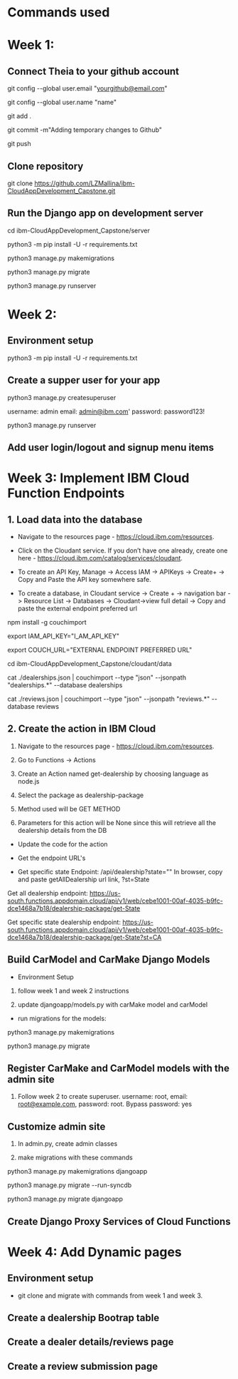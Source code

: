 # Commands used
# Week 1:

## Connect Theia to your github account

git config --global user.email "<yourgithub@email.com>"

git config --global user.name "name"

git add .

git commit -m"Adding temporary changes to Github"

git push

## Clone repository

git clone <https://github.com/LZMallina/ibm-CloudAppDevelopment_Capstone.git>

## Run the Django app on development server

cd ibm-CloudAppDevelopment_Capstone/server

python3 -m pip install -U -r requirements.txt

python3 manage.py makemigrations

python3 manage.py migrate

python3 manage.py runserver

# Week 2: 
## Environment setup

python3 -m pip install -U -r requirements.txt

## Create a supper user for your app
python3 manage.py createsuperuser

username: admin
email: admin@ibm.com'
password: password123!

python3 manage.py runserver

## Add user login/logout and signup menu items

# Week 3: Implement IBM Cloud Function Endpoints
## 1. Load data into the database

* Navigate to the resources page - <https://cloud.ibm.com/resources>.

* Click on the Cloudant service. If you don’t have one already, create one here - <https://cloud.ibm.com/catalog/services/cloudant>.

* To create an API Key, Manage -> Access IAM -> APIKeys -> Create+ -> Copy and Paste the API key somewhere safe.

* To create a database, in Cloudant service -> Create + -> navigation bar -> Resource List -> Databases -> Cloudant->view full detail -> Copy and paste the external endpoint preferred url

npm install -g couchimport

export IAM_API_KEY="I_AM_API_KEY"

export COUCH_URL="EXTERNAL ENDPOINT PREFERRED URL"

cd ibm-CloudAppDevelopment_Capstone/cloudant/data

cat ./dealerships.json | couchimport --type "json" --jsonpath "dealerships.*" --database dealerships

cat ./reviews.json | couchimport --type "json" --jsonpath "reviews.*" --database reviews

## 2. Create the action in IBM Cloud
1. Navigate to the resources page - <https://cloud.ibm.com/resources>.

2. Go to Functions -> Actions

3. Create an Action named get-dealership by choosing language as node.js

4. Select the package as dealership-package

5. Method used will be GET METHOD

6. Parameters for this action will be None since this will retrieve all the dealership details from the DB

* Update the code for the action

* Get the endpoint URL's

* Get specific state Endpoint: /api/dealership?state=""
 In browser, copy and paste getAllDealership url link, ?st=State

 Get all dealership endpoint: <https://us-south.functions.appdomain.cloud/api/v1/web/cebe1001-00af-4035-b9fc-dce1468a7b18/dealership-package/get-State>

 Get specific state dealership endpoint: <https://us-south.functions.appdomain.cloud/api/v1/web/cebe1001-00af-4035-b9fc-dce1468a7b18/dealership-package/get-State?st=CA>

## Build CarModel and CarMake Django Models

* Environment Setup

1. follow week 1 and week 2 instructions

2. update djangoapp/models.py with carMake model and carModel

* run migrations for the models:

python3 manage.py makemigrations

python3 manage.py migrate

## Register CarMake and CarModel models with the admin site

1. Follow week 2 to create superuser.  username: root, email: root@example.com, password: root.  Bypass password: yes

## Customize admin site 

1. In admin.py, create admin classes

2. make migrations with these commands

python3 manage.py makemigrations djangoapp

python3 manage.py migrate --run-syncdb  

python3 manage.py migrate djangoapp

## Create Django Proxy Services of Cloud Functions

# Week 4: Add Dynamic pages

## Environment setup

* git clone and migrate with commands from week 1 and week 3.

## Create a dealership Bootrap table

## Create a dealer details/reviews page

## Create a review submission page